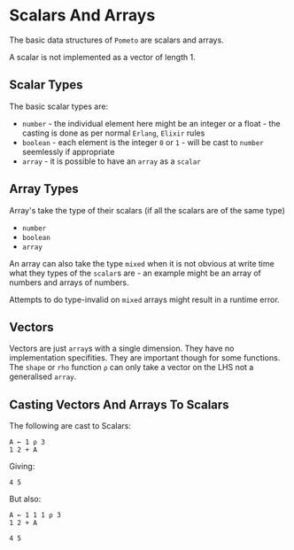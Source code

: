 # Scalars And Arrays

The basic data structures of `Pometo` are scalars and arrays.

A scalar is not implemented as a vector of length 1.

## Scalar Types

The basic scalar types are:

* `number` - the individual element here might be an integer or a float - the casting is done as per normal `Erlang`, `Elixir` rules
* `boolean` - each element is the integer `0` or `1` - will be cast to `number` seemlessly if appropriate
* `array` - it is possible to have an `array` as a `scalar`

## Array Types

Array's take the type of their scalars (if all the scalars are of the same type)

* `number`
* `boolean`
* `array`

An array can also take the type `mixed` when it is not obvious at write time what they types of the `scalar`s are - an example might be an array of numbers and arrays of numbers.

Attempts to do type-invalid on `mixed` arrays might result in a runtime error.

## Vectors

Vectors are just `array`s with a single dimension. They have no implementation specifities. They are important though for some functions. The `shape` or `rho` function `⍴` can only take a vector on the LHS not a generalised `array`.

## Casting Vectors And Arrays To Scalars

The following are cast to Scalars:

```pometo
A ← 1 ⍴ 3
1 2 + A
```

Giving:

```pometo_results
4 5
```

But also:

```pometo
A ← 1 1 1 ⍴ 3
1 2 + A
```

```pometo_results
4 5
```



